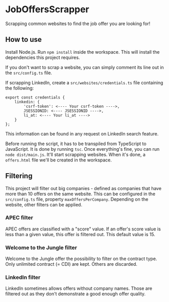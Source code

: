 # JobOffersScrapper

Scrapping common websites to find the job offer you are looking for!

## How to use
Install Node.js.
Run `npm install` inside the workspace. This will install the dependencies this project requires.

If you don't want to scrap a website, you can simply comment its line out in the `src/config.ts` file. 

If scrapping LinkedIn, create a `src/websites/credentials.ts` file containing the following:
```
export const credentials {
    linkedin: {
        'csrf-token': <---- Your csrf-token ---->,
        JSESSIONID: <---- JSESSIONID ---->,
        li_at: <---- Your li_at ---->
    }
};
```
This information can be found in any request on LinkedIn search feature.

Before running the script, it has to be transpiled from TypeScript to JavaScript. It is done by running `tsc`.
Once everything's fine, you can run `node dist/main.js`. It'll start scrapping websites. When it's done, a `offers.html` file we'll be created in the workspace.

## Filtering
This project will filter out big companies - defined as companies that have more than 10 offers on the same website. This can be configured in the `src/config.ts` file, property `maxOffersPerCompany`.
Depending on the website, other filters can be applied.

### APEC filter
APEC offers are classified with a "score" value. If an offer's score value is less than a given value, this offer is filtered out. This default value is 15.

### Welcome to the Jungle filter
Welcome to the Jungle offer the possibility to filter on the contract type. Only unlimited contract (= CDI) are kept. Others are discarded.

### LinkedIn filter
LinkedIn sometimes allows offers without company names. Those are filtered out as they don't demonstrate a good enough offer quality.
